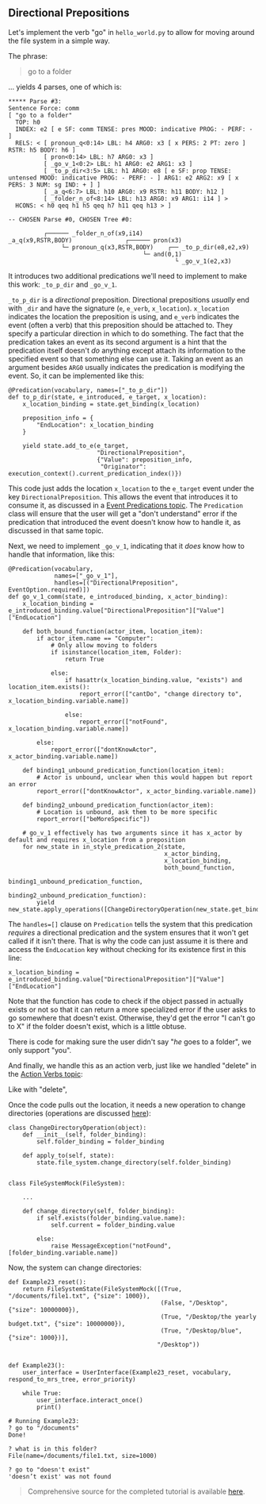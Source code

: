 ## Directional Prepositions
Let's implement the verb "go" in `hello_world.py` to allow for moving around the file system in a simple way.

The phrase:

> go to a folder

... yields 4 parses, one of which is:

~~~
***** Parse #3:
Sentence Force: comm
[ "go to a folder"
  TOP: h0
  INDEX: e2 [ e SF: comm TENSE: pres MOOD: indicative PROG: - PERF: - ]
  RELS: < [ pronoun_q<0:14> LBL: h4 ARG0: x3 [ x PERS: 2 PT: zero ] RSTR: h5 BODY: h6 ]
          [ pron<0:14> LBL: h7 ARG0: x3 ]
          [ _go_v_1<0:2> LBL: h1 ARG0: e2 ARG1: x3 ]
          [ _to_p_dir<3:5> LBL: h1 ARG0: e8 [ e SF: prop TENSE: untensed MOOD: indicative PROG: - PERF: - ] ARG1: e2 ARG2: x9 [ x PERS: 3 NUM: sg IND: + ] ]
          [ _a_q<6:7> LBL: h10 ARG0: x9 RSTR: h11 BODY: h12 ]
          [ _folder_n_of<8:14> LBL: h13 ARG0: x9 ARG1: i14 ] >
  HCONS: < h0 qeq h1 h5 qeq h7 h11 qeq h13 > ]

-- CHOSEN Parse #0, CHOSEN Tree #0: 

          ┌────── _folder_n_of(x9,i14)
_a_q(x9,RSTR,BODY)               ┌────── pron(x3)
               └─ pronoun_q(x3,RSTR,BODY)    ┌── _to_p_dir(e8,e2,x9)
                                      └─ and(0,1)
                                               └ _go_v_1(e2,x3)
~~~

It introduces two additional predications we'll need to implement to make this work: `_to_p_dir` and `_go_v_1`.

`_to_p_dir` is a *directional* preposition.  Directional prepositions *usually* end with `_dir` and have the signature (`e`, `e_verb`, `x_location`).  `x_location` indicates the location the preposition is using, and `e_verb` indicates the event (often a verb) that this preposition should be attached to. They specify a particular direction in which to do something.  The fact that the predication takes an event as its second argument is a hint that the predication itself doesn't *do* anything except attach its information to the specified event so that something else can use it. Taking an event as an argument besides `ARG0` usually indicates the predication is modifying the event. So, it can be implemented like this:

~~~
@Predication(vocabulary, names=["_to_p_dir"])
def to_p_dir(state, e_introduced, e_target, x_location):
    x_location_binding = state.get_binding(x_location)

    preposition_info = {
        "EndLocation": x_location_binding
    }

    yield state.add_to_e(e_target, 
                         "DirectionalPreposition", 
                         {"Value": preposition_info, 
                          "Originator": execution_context().current_predication_index()})
~~~

This code just adds the location `x_location` to the `e_target` event under the key `DirectionalPreposition`. This allows the event that introduces it to consume it, as discussed in a [Event Predications topic](pxHowTo050EventPredications). The `Predication` class will ensure that the user will get a "don't understand" error if the predication that introduced the event doesn't know how to handle it, as discussed in that same topic.

Next, we need to implement `_go_v_1`, indicating that it *does* know how to handle that information, like this:

~~~
@Predication(vocabulary, 
             names=["_go_v_1"], 
             handles=[("DirectionalPreposition", EventOption.required)])
def go_v_1_comm(state, e_introduced_binding, x_actor_binding):
    x_location_binding = e_introduced_binding.value["DirectionalPreposition"]["Value"]["EndLocation"]

    def both_bound_function(actor_item, location_item):
        if actor_item.name == "Computer":
            # Only allow moving to folders
            if isinstance(location_item, Folder):
                return True

            else:
                if hasattr(x_location_binding.value, "exists") and location_item.exists():
                    report_error(["cantDo", "change directory to", x_location_binding.variable.name])

                else:
                    report_error(["notFound", x_location_binding.variable.name])

        else:
            report_error(["dontKnowActor", x_actor_binding.variable.name])

    def binding1_unbound_predication_function(location_item):
        # Actor is unbound, unclear when this would happen but report an error
        report_error(["dontKnowActor", x_actor_binding.variable.name])

    def binding2_unbound_predication_function(actor_item):
        # Location is unbound, ask them to be more specific
        report_error(["beMoreSpecific"])

    # go_v_1 effectively has two arguments since it has x_actor by default and requires x_location from a preposition
    for new_state in in_style_predication_2(state, 
                                            x_actor_binding, 
                                            x_location_binding,
                                            both_bound_function, 
                                            binding1_unbound_predication_function, 
                                            binding2_unbound_predication_function):
        yield new_state.apply_operations([ChangeDirectoryOperation(new_state.get_binding(x_location_binding.variable.name))])
~~~

The `handles=[]` clause on `Predication` tells the system that this predication *requires* a directional predication and the system ensures that it won't get called if it isn't there. That is why the code can just assume it is there and access the `EndLocation` key without checking for its existence first in this line:

~~~
x_location_binding = e_introduced_binding.value["DirectionalPreposition"]["Value"]["EndLocation"]
~~~
Note that the function has code to check if the object passed in actually exists or not so that it can return a more specialized error if the user asks to go somewhere that doesn't exist. Otherwise, they'd get the error "I can't go to X" if the folder doesn't exist, which is a little obtuse.

There is code for making sure the user didn't say "*he* goes to a folder", we only support "you".

And finally, we handle this as an action verb, just like we handled "delete" in the [Action Verbs topic](pxHowTo070ActionVerbs):

Like with "delete", 

Once the code pulls out the location, it needs a new operation to change directories (operations are discussed [here](../devhowto/devhowtoSimpleCommands)):

~~~
class ChangeDirectoryOperation(object):
    def __init__(self, folder_binding):
        self.folder_binding = folder_binding

    def apply_to(self, state):
        state.file_system.change_directory(self.folder_binding)
    
        
class FileSystemMock(FileSystem):

    ... 
    
    def change_directory(self, folder_binding):
        if self.exists(folder_binding.value.name):
            self.current = folder_binding.value

        else:
            raise MessageException("notFound", [folder_binding.variable.name])
~~~

Now, the system can change directories:

~~~
def Example23_reset():
    return FileSystemState(FileSystemMock([(True, "/documents/file1.txt", {"size": 1000}),
                                           (False, "/Desktop", {"size": 10000000}),
                                           (True, "/Desktop/the yearly budget.txt", {"size": 10000000}),
                                           (True, "/Desktop/blue", {"size": 1000})],
                                          "/Desktop"))


def Example23():
    user_interface = UserInterface(Example23_reset, vocabulary, respond_to_mrs_tree, error_priority)

    while True:
        user_interface.interact_once()
        print()
        
# Running Example23:
? go to "/documents"
Done!

? what is in this folder?
File(name=/documents/file1.txt, size=1000)

? go to "doesn't exist"
'doesn’t exist' was not found
~~~

> Comprehensive source for the completed tutorial is available [here](https://github.com/EricZinda/Perplexity).
